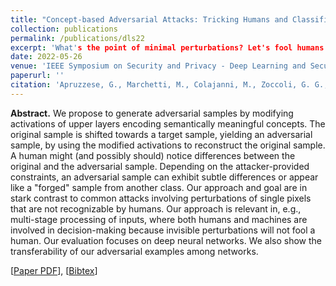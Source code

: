 ```yaml
---
title: "Concept-based Adversarial Attacks: Tricking Humans and Classifiers Alike"
collection: publications
permalink: /publications/dls22
excerpt: 'What's the point of minimal perturbations? Let's fool humans!'
date: 2022-05-26
venue: 'IEEE Symposium on Security and Privacy - Deep Learning and Security Workshop'
paperurl: ''
citation: 'Apruzzese, G., Marchetti, M., Colajanni, M., Zoccoli, G. G., & Guido, A. (2017, October). "Identifying malicious hosts involved in periodic communications". In <i> 2017 IEEE 16th International Symposium on Network Computing and Applications (NCA)</i> (pp. 1-8). IEEE.'
---
```

<b>Abstract.</b> We propose to generate adversarial samples by modifying activations of upper layers encoding semantically meaningful concepts. The original sample is shifted towards a target sample, yielding an adversarial sample, by using the modified activations to reconstruct the original sample. A human might (and possibly should) notice differences between the original and the adversarial sample. Depending on the attacker-provided constraints, an adversarial sample can exhibit subtle differences or appear like a "forged" sample from another class. Our approach and goal are in stark contrast to common attacks involving perturbations of single pixels that are not recognizable by humans. Our approach is relevant in, e.g., multi-stage processing of inputs, where both humans and machines are involved in decision-making because invisible perturbations will not fool a human. Our evaluation focuses on deep neural networks. We also show the transferability of our adversarial examples among networks.

[[Paper PDF](https://gioapru.github.io/files/papers/dls22/dls22.pdf)], [[Bibtex](https://gioapru.github.io/files/papers/dls22/dls22.bib)]